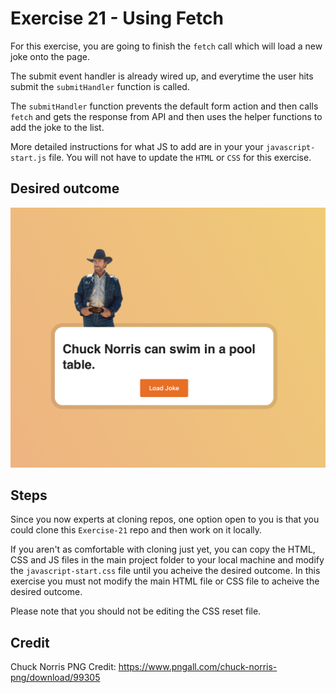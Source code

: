 # Exercise 21 - Using Fetch

For this exercise, you are going to finish the `fetch` call which will load a new joke onto the page.

The submit event handler is already wired up, and everytime the user hits submit the `submitHandler` function is called.

The `submitHandler` function prevents the default form action and then calls `fetch` and gets the response from API and then uses the helper functions to add the joke to the list.

More detailed instructions for what JS to add are in your your `javascript-start.js` file. You will not have to update the `HTML` or `CSS` for this exercise.

## Desired outcome

![This is an image of the finished product](/images/desired-outcome.png)

## Steps

Since you now experts at cloning repos, one option open to you is that you could clone this `Exercise-21` repo and then work on it locally.

If you aren't as comfortable with cloning just yet, you can copy the HTML, CSS and JS files in the main project folder to your local machine and modify the `javascript-start.css` file until you acheive the desired outcome. In this exercise you must not modify the main HTML file or CSS file to acheive the desired outcome.

Please note that you should not be editing the CSS reset file.

## Credit

Chuck Norris PNG Credit: https://www.pngall.com/chuck-norris-png/download/99305
